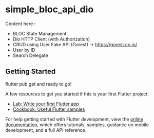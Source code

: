 # simple_bloc_api_dio

Content here :
- BLOC State Management
- Dio HTTP Client (with Authorization)
- CRUD using User Fake API (Gorest) -> https://gorest.co.in/
- User by ID
- Search Delegate

## Getting Started

flutter pub get and ready to go!

A few resources to get you started if this is your first Flutter project:

- [Lab: Write your first Flutter app](https://docs.flutter.dev/get-started/codelab)
- [Cookbook: Useful Flutter samples](https://docs.flutter.dev/cookbook)

For help getting started with Flutter development, view the
[online documentation](https://docs.flutter.dev/), which offers tutorials,
samples, guidance on mobile development, and a full API reference.
